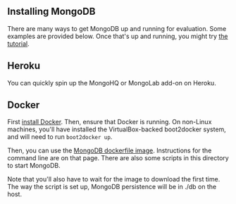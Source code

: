 Installing MongoDB
------------------

There are many ways to get MongoDB up and running for evaluation. Some examples
are provided below. Once that's up and running, you might try [the
tutorial](http://docs.mongodb.org/manual/tutorial/getting-started/).

## Heroku

You can quickly spin up the MongoHQ or MongoLab add-on on Heroku.

## Docker

First [install Docker](https://docs.docker.com/installation/). Then, ensure that
Docker is running. On non-Linux machines, you'll have installed the
VirtualBox-backed boot2docker system, and will need to run `boot2docker up`.

Then, you can use the [MongoDB dockerfile
image](https://github.com/dockerfile/mongodb). Instructions for the command line
are on that page. There are also some scripts in this directory to start
MongoDB.

Note that you'll also have to wait for the image to download the first time. The
way the script is set up, MongoDB persistence will be in ./db on the host.
